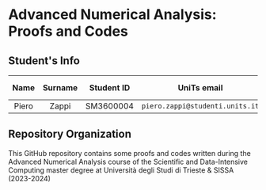 # Advanced Numerical Analysis: Proofs and Codes

## Student's Info

| Name | Surname | Student ID | UniTs email | Personal email | Master course |
|:---:|:---:|:---:|:---:|:---:|:---:|
| Piero | Zappi | SM3600004 | `piero.zappi@studenti.units.it` | `piero.z.2001@gmail.com` | SDIC |

## Repository Organization

This GitHub repository contains some proofs and codes written during the Advanced Numerical Analysis course of the Scientific and Data-Intensive Computing master degree at Università degli Studi di Trieste & SISSA (2023-2024)

